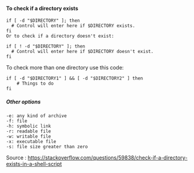 #### To check if a directory exists

```shell
if [ -d "$DIRECTORY" ]; then
  # Control will enter here if $DIRECTORY exists.
fi
Or to check if a directory doesn't exist:

if [ ! -d "$DIRECTORY" ]; then
  # Control will enter here if $DIRECTORY doesn't exist.
fi
```


To check more than one directory use this code:

```shell
if [ -d "$DIRECTORY1" ] && [ -d "$DIRECTORY2" ] then
    # Things to do
fi
```

##### Other options

```shell
-e: any kind of archive 
-f: file 
-h: symbolic link 
-r: readable file 
-w: writable file 
-x: executable file 
-s: file size greater than zero 
```


Source : https://stackoverflow.com/questions/59838/check-if-a-directory-exists-in-a-shell-script
